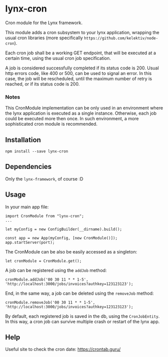 # lynx-cron

Cron module for the Lynx framework.

This module adds a cron subsystem to your lynx application, wrapping the usual
cron libraries (more specifically `https://github.com/kelektiv/node-cron`).

Each cron job shall be a working GET endpoint, that will be executed at a certain
time, using the usual cron job specification.

A job is considered successfully completed if its status code is 200.
Usual http errors code, like 400 or 500, can be used to signal an error. In this
case, the job will be rescheduled, until the maximum number of retry is reached,
or if its status code is 200.

### Notes

This CronModule implementation can be only used in an environment where the
lynx application is executed as a single instance. Otherwise, each job could be
executed more then once. In such environment, a more sophisticated cron module is
recommended.

## Installation

```
npm install --save lynx-cron
```

## Dependencies

Only the `lynx-framework`, of course :D

## Usage

In your main app file:

```
import CronModule from "lynx-cron";
...

let myConfig = new ConfigBuilder(__dirname).build();

const app = new App(myConfig, [new CronModule()]);
app.startServer(port);
```

The CronModule can be also be easily accessed as a singleton:

```
let cronModule = CronModule.get();
```

A job can be registered using the `addJob` method:

```
cronModule.addJob('00 30 11 * * 1-5', 'http://localhost:3000/jobs/invoices?authkey=123123123');
```

End, in the same way, a job can be deleted using the `removeJob` method:

```
cronModule.removeJob('00 30 11 * * 1-5', 'http://localhost:3000/jobs/invoices?authkey=123123123');
```

By default, each registered job is saved in the db, using the `CronJobEntity`. In this way, a cron job can survive multiple crash or restart of the lynx app.


## Help
Useful site to check the cron date:
https://crontab.guru/
